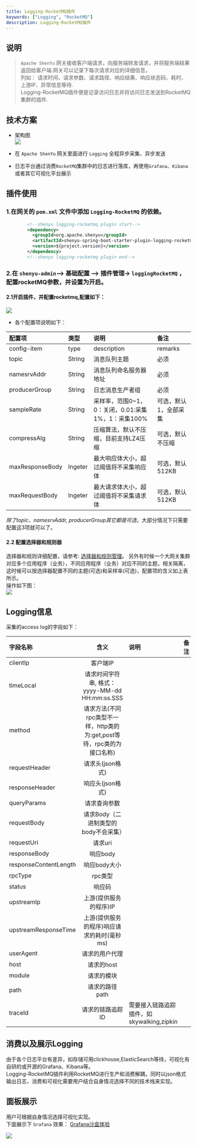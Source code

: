 ```yaml
---
title: Logging-RocketMQ插件
keywords: ["Logging", "RocketMQ"]
description: Logging-RocketMQ插件
---
```


## 说明

>`Apache ShenYu` 网关接收客户端请求，向服务端转发请求，并将服务端结果返回给客户端.网关可以记录下每次请求对应的详细信息，  
> 列如： 请求时间、请求参数、请求路径、响应结果、响应状态码、耗时、上游IP、异常信息等待.  
> Logging-RocketMQ插件便是记录访问日志并将访问日志发送到RocketMQ集群的插件.


## 技术方案

* 架构图  
  ![](/img/shenyu/plugin/logging/shenyu-agent-logging-arch.png)

* 在 `Apache ShenYu` 网关里面进行 `Logging` 全程异步采集、异步发送

* 日志平台通过消费`RocketMQ`集群中的日志进行落库，再使用`Grafana`、`Kibana`或者其它可视化平台展示


## 插件使用

### 1.在网关的 `pom.xml` 文件中添加 `Logging-RocketMQ` 的依赖。

```xml
        <!--shenyu logging-rocketmq plugin start-->
        <dependency>
          <groupId>org.apache.shenyu</groupId>
          <artifactId>shenyu-spring-boot-starter-plugin-logging-rocketmq</artifactId>
          <version>${project.version}</version>
        </dependency>
        <!--shenyu logging-rocketmq plugin end-->
```

### 2.在 `shenyu-admin`--> 基础配置 --> 插件管理-> `loggingRocketMQ` ，配置rocketMQ参数，并设置为开启。  

#### 2.1开启插件，并配置rocketmq,配置如下：

![](/img/shenyu/plugin/logging/logging-config.png)

* 各个配置项说明如下：

| 配置项                                  | 类型                     | 说明                                | 备注                                   |
|:-------------------------------------|:-----------------------|:----------------------------------|:-------------------------------------|
| config-item                          | type                   | description                       | remarks                              |
| topic                | String                 | 消息队列主题                            | 必须                                   |
| namesrvAddr           | String                 | 消息队列命名服务器地址                       | 必须                                   |
| producerGroup            | String                 | 日志消息生产者组                          | 必须                                   |
| sampleRate        | String                 | 采样率，范围0~1，0：关闭，0.01:采集1%，1：采集100% | 可选，默认1，全部采集                          |
| compressAlg        | String                 | 压缩算法，默认不压缩，目前支持LZ4压缩              | 可选，默认不压缩                             |
| maxResponseBody        | Ingeter                | 最大响应体大小，超过阈值将不采集响应体               | 可选，默认512KB                           |
| maxRequestBody       | Ingeter              | 最大请求体大小，超过阈值将不采集请求体               | 可选，默认512KB  |
*除了topic、namesrvAddr, producerGroup其它都是可选*，大部分情况下只需要配置这3项就可以了。

#### 2.2 配置选择器和规则器  

选择器和规则详细配置，请参考: [选择器和规则管理](../../user-guide/admin-usage/selector-and-rule)。
另外有时候一个大网关集群对应多个应用程序（业务），不同应用程序（业务）对应不同的主题，相关隔离，这时候可以按选择器配置不同的主题(可选)和采样率(可选)，配置项的含义如上表所示。  
操作如下图：  
![](/img/shenyu/plugin/logging/logging-option-topic.png)


## Logging信息

采集的access log的字段如下：  

| 字段名称                  |                       含义                       | 说明                            | 备注  |
|:----------------------|:----------------------------------------------:|:------------------------------|:----|
| clientIp              |                     客户端IP                      |                               |     |
| timeLocal             |      请求时间字符串,  格式：yyyy-MM-dd HH:mm:ss.SSS      |                               |     |
| method                | 请求方法(不同rpc类型不一样，http类的为:get,post等待，rpc类的为接口名称) |                               |     |
| requestHeader         |                  请求头(json格式)                   |                               |     |
| responseHeader        |                  响应头(json格式)                   |                               |     |
| queryParams           |                     请求查询参数                     |                               |     |
| requestBody           |             请求Body（二进制类型的body不会采集）             |                               |     |
| requestUri            |                     请求uri                      |                               |     |
| responseBody          |                     响应body                     |                               |     |
| responseContentLength |                    响应body大小                    |                               |     |
| rpcType               |                     rpc类型                      |                               |     |
| status                |                      响应码                       |                               |     |
| upstreamIp            |                 上游(提供服务的程序)IP                  |                               |     |
| upstreamResponseTime  |            上游(提供服务的程序)响应请求的耗时(毫秒ms)            |                               |     |
| userAgent             |                    请求的用户代理                     |                               |     |
| host                  |                    请求的host                     |                               |     |
| module                |                     请求的模块                      |                               |     |
| path                  |                   请求的路径path                    |                               |     |
| traceId                |                   请求的链路追踪ID                    | 需要接入链路追踪插件，如skywalking,zipkin |     |


## 消费以及展示Logging

由于各个日志平台有差异，如存储可用clickhouse,ElasticSearch等待，可视化有自研的或开源的Grafana、Kibana等。  
Logging-RocketMQ插件利用RocketMQ进行生产和消费解耦，同时以json格式输出日志，消费和可视化需要用户结合自身情况选择不同的技术栈来实现。

## 面板展示

用户可根据自身情况选择可视化实现。  
下面展示下 `Grafana` 效果：
[Grafana沙盒体验](https://play.grafana.org)

![](/img/shenyu/plugin/logging/grafana-loki-gateway.png)

